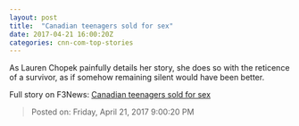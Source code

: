 ```yaml
---
layout: post
title:  "Canadian teenagers sold for sex"
date: 2017-04-21 16:00:20Z
categories: cnn-com-top-stories
---
```


As Lauren Chopek painfully details her story, she does so with the reticence of a survivor, as if somehow remaining silent would have been better.


Full story on F3News: [Canadian teenagers sold for sex](http://www.f3nws.com/n/W3ZFqC)

> Posted on: Friday, April 21, 2017 9:00:20 PM

